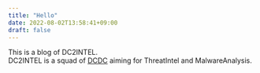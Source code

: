 ```yaml
---
title: "Hello"
date: 2022-08-02T13:58:41+09:00
draft: false
---
```


This is a blog of DC2INTEL.\
DC2INTEL is a squad of [DCDC](https://dcdcnation.com/) aiming for ThreatIntel
and MalwareAnalysis.
